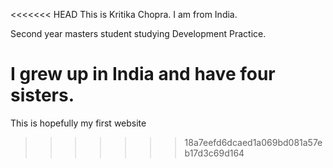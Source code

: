 <<<<<<< HEAD
This is Kritika Chopra. I am from India. 

Second year masters student studying Development Practice.

I grew up in India and have four sisters.
=======
This is hopefully my first website

>>>>>>> 18a7eefd6dcaed1a069bd081a57eb17d3c69d164
